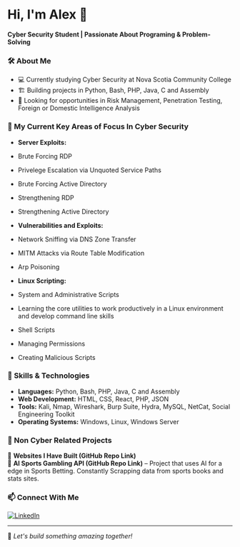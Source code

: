 # Hi, I'm Alex 👋  

**Cyber Security Student | Passionate About Programing & Problem-Solving**  

### 🛠️ About Me ### 
- 💻 Currently studying Cyber Security at Nova Scotia Community College  
- 🏗️ Building projects in Python, Bash, PHP, Java, C and Assembly  
- 🎯 Looking for opportunities in Risk Management, Penetration Testing, Foreign or Domestic Intelligence Analysis  

### 🚀 My Current Key Areas of Focus In Cyber Security ###
- **Server Exploits:**
- Brute Forcing RDP
- Privelege Escalation via Unquoted Service Paths
- Brute Forcing Active Directory
- Strengthening RDP
- Strengthening Active Directory
  
- **Vulnerabilities and Exploits:**
- Network Sniffing via DNS Zone Transfer
- MITM Attacks via Route Table Modification
- Arp Poisoning

- **Linux Scripting:**
- System and Administrative Scripts
- Learning the core utilities to work productively in a Linux environment and develop command line skills
- Shell Scripts
- Managing Permissions
- Creating Malicious Scripts

### 🔧 Skills & Technologies ###
- **Languages:** Python, Bash, PHP, Java, C and Assembly 
- **Web Development:** HTML, CSS, React, PHP, JSON 
- **Tools:** Kali, Nmap, Wireshark, Burp Suite, Hydra, MySQL, NetCat, Social Engineering Toolkit
- **Operating Systems:** Windows, Linux, Windows Server
  
### 📂 Non Cyber Related Projects ###  
📌 **Websites I Have Built (GitHub Repo Link)**   
📌 **AI Sports Gambling API (GitHub Repo Link)** – Project that uses AI for a edge in Sports Betting. Constantly Scrapping data from sports books and stats sites. 

### 📫 Connect With Me  
[![LinkedIn](https://img.shields.io/badge/LinkedIn-Profile-blue?style=flat&logo=linkedin)](https://www.linkedin.com/in/alex-hendren-8467a7300/)  


---

🚀 *Let's build something amazing together!*  

